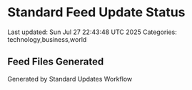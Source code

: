 # Standard Feed Update Status
Last updated: Sun Jul 27 22:43:48 UTC 2025
Categories: technology,business,world

## Feed Files Generated

Generated by Standard Updates Workflow
